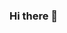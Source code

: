 ### Hi there 👋

<!--
**Mariapaula56/Mariapaula56** is a ✨ _special_ ✨ repository because its `README.md` (this file) appears on your GitHub profile.

¿QUIEN SOY?

Soy una programadora o desarroladora web Fullstack enfocada mas al diseño y creacion de proyectos en Frontend.

Desde hace un tiempo me empezo a interesar todo el tema del diseño de paginas web y la experiencia de usuario pero tenia la necesidad de saber que habia detras de todo eso y el cómo era iniciar un aplicación o desarrollar una pagina web desde cero asi que tuve que entrar en este mundo de la programación.

¿QUE HAGO?

Actualmente me dedico a mejorar proyectos anteriores integrandoles nuevas tecnologias y escalandolos tanto en codigo como visualmente, al mismo tiempo voy estudiando y aprendiendo nuevas formas de programar que me facilitan y me permiten el crecimiento en esta area

¿A DONDE ME DIRIJO?

Estoy empezando como desarrolladora FullStack. La experiencia de iniciar en el mundo del desarrollo web ha sido desafiante pero gratificante.

El tema del desarrollo web entro a mi vida hace mas de un año cuando me di cuenta que el jugar con tecnologías como JavaScript, Html, ReactJs y sobre todo css era tan entretenido e interesante, inicie realizando el curso de SoyHenry donde desarrolle varios proyectos individuales y grupales que me llevaron a afrontar nuevos desafíos y a empezar a analizar todo con mas detalle, pero mi proyecto mas importante fue el ultimo donde con un grupo de compañeros desarrollamos una App que simula ser la pagina web de un cine, principalmente yo estuve involucrada en todo el diseño de vistas en el funcionamiento desde el front y todo la parte visual del cliente con el fin de brindar una experiencia de usuario satisfactoria.

¿QUE TECNOLOGIAS USO?

-JavaScript -React.Js -Node.Js -Express.Js -Css -GIT -Sequelize -HTML

Tambien tengo conocimientos en herramientas de disño visual como Figma


-->
